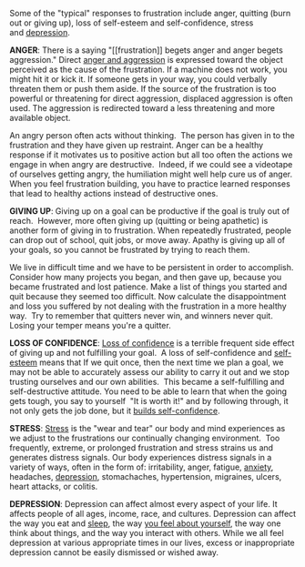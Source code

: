 Some of the "typical" responses to frustration include anger, quitting (burn out or giving up), loss of self-esteem and self-confidence, stress and [depression](https://www.psychologistanywhereanytime.com/emotional_problems_psychologist/psychologist_depression.htm).

**ANGER**: There is a saying "[[frustration]] begets anger and anger begets aggression." Direct [anger and aggression](https://www.psychologistanywhereanytime.com/emotional_problems_psychologist/pyschologist_anger.htm) is expressed toward the object perceived as the cause of the frustration. If a machine does not work, you might hit it or kick it. If someone gets in your way, you could verbally threaten them or push them aside. If the source of the frustration is too powerful or threatening for direct aggression, displaced aggression is often used. The aggression is redirected toward a less threatening and more available object.

An angry person often acts without thinking.  The person has given in to the frustration and they have given up restraint. Anger can be a healthy response if it motivates us to positive action but all too often the actions we engage in when angry are destructive.  Indeed, if we could see a videotape of ourselves getting angry, the humiliation might well help cure us of anger. When you feel frustration building, you have to practice learned responses that lead to healthy actions instead of destructive ones.

**GIVING UP**: Giving up on a goal can be productive if the goal is truly out of reach.  However, more often giving up (quitting or being apathetic) is another form of giving in to frustration. When repeatedly frustrated, people can drop out of school, quit jobs, or move away. Apathy is giving up all of your goals, so you cannot be frustrated by trying to reach them.

We live in difficult time and we have to be persistent in order to accomplish.  Consider how many projects you began, and then gave up, because you became frustrated and lost patience. Make a list of things you started and quit because they seemed too difficult. Now calculate the disappointment and loss you suffered by not dealing with the frustration in a more healthy way.  Try to remember that quitters never win, and winners never quit. Losing your temper means you're a quitter.

**LOSS OF CONFIDENCE**: [Loss of confidence](https://www.psychologistanywhereanytime.com/emotional_problems_psychologist/psychologist_lack_of_confidence.htm) is a terrible frequent side effect of giving up and not fulfilling your goal.  A loss of self-confidence and [self-esteem](https://www.psychologistanywhereanytime.com/emotional_problems_psychologist/psychologist_self_esteem.htm) means that If we quit once, then the next time we plan a goal, we may not be able to accurately assess our ability to carry it out and we stop trusting ourselves and our own abilities.  This became a self-fulfilling and self-destructive attitude. You need to be able to learn that when the going gets tough, you say to yourself  "It is worth it!" and by following through, it not only gets the job done, but it [builds self-confidence](https://www.psychologistanywhereanytime.com/emotional_problems_psychologist/psychologist_lack_of_confidence.htm).

**STRESS**: [Stress](https://www.psychologistanywhereanytime.com/emotional_problems_psychologist/psychologist_stress.htm) is the "wear and tear" our body and mind experiences as we adjust to the frustrations our continually changing environment.  Too frequently, extreme, or prolonged frustration and stress strains us and generates distress signals. Our body experiences distress signals in a variety of ways, often in the form of: irritability, anger, fatigue, [anxiety](https://www.psychologistanywhereanytime.com/emotional_problems_psychologist/psychologist_anxiety.htm), headaches, [depression](https://www.psychologistanywhereanytime.com/emotional_problems_psychologist/psychologist_depression.htm), stomachaches, hypertension, migraines, ulcers, heart attacks, or colitis.

**DEPRESSION**: Depression can affect almost every aspect of your life. It affects people of all ages, income, race, and cultures. Depression can affect the way you eat and [sleep](https://www.psychologistanywhereanytime.com/disorders_psychologist_and_psychologists/psychologist_sleep_disorders.htm), the way [you feel about yourself](https://www.psychologistanywhereanytime.com/emotional_problems_psychologist/psychologist_self_esteem.htm), the way one think about things, and the way you interact with others. While we all feel depression at various appropriate times in our lives, excess or inappropriate depression cannot be easily dismissed or wished away.